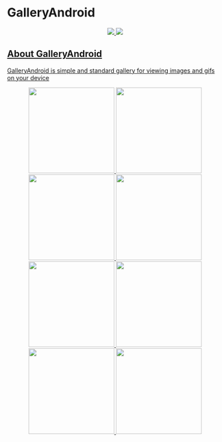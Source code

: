 # GalleryAndroid

<p align="center">
  <a href="https://www.code-inspector.com/public/project/2752/GalleryAndroid/dashboard">
  <img src="https://www.code-inspector.com/project/2752/score/svg"/>
  <a href="https://github.com/KirillKozinets/GalleryAndroid/releases/download/2.2/app.apk">
  <img src="https://img.shields.io/static/v1?label=download&message=2.2&color=%3CCOLOR%3E" />
</p>
    
## About GalleryAndroid
GalleryAndroid is simple and standard gallery for viewing images and gifs on your device

<p align="center">
    <img src="https://i.imgur.com/7xojy4R.jpg" width="200">
    <img src="https://i.imgur.com/AEeCToY.jpg" width="200">
    <img src="https://i.imgur.com/QmqEIlN.jpg" width="200">
    <img src="https://i.imgur.com/dn4FkkL.jpg" width="200">
    <img src="https://i.imgur.com/7c78sGs.jpg" width="200">
    <img src="https://i.imgur.com/PjoFjd5.jpg" width="200">
    <img src="https://i.imgur.com/ShoIChb.jpg" width="200">
    <img src="https://i.imgur.com/YwJRQAc.jpg" width="200">
  </p>
